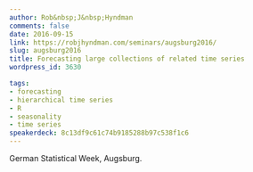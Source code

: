 ```yaml
---
author: Rob&nbsp;J&nbsp;Hyndman
comments: false
date: 2016-09-15
link: https://robjhyndman.com/seminars/augsburg2016/
slug: augsburg2016
title: Forecasting large collections of related time series
wordpress_id: 3630

tags:
- forecasting
- hierarchical time series
- R
- seasonality
- time series
speakerdeck: 8c13df9c61c74b9185288b97c538f1c6
---
```


German Statistical Week, Augsburg.


